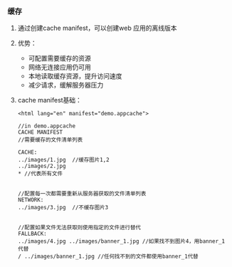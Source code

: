 ### 缓存

1. 通过创建cache manifest，可以创建web 应用的离线版本

2. 优势：

   * 可配置需要缓存的资源
   * 网络无连接应用仍可用
   * 本地读取缓存资源，提升访问速度
   * 减少请求，缓解服务器压力

3. cache manifest基础：

   `<html lang="en" manifest="demo.appcache">`

   ```
   //in demo.appcache
   CACHE MANIFEST
   //需要缓存的文件清单列表
   
   CACHE:
   ../images/1.jpg  //缓存图片1,2
   ../images/2.jpg
   * //代表所有文件
   
   
   //配置每一次都需要重新从服务器获取的文件清单列表
   NETWORK:
   ../images/3.jpg  //不缓存图片3
   
   
   //配置如果文件无法获取则使用指定的文件进行替代
   FALLBACK:
   ../images/4.jpg ../images/banner_1.jpg //如果找不到图片4，用banner_1 代替
   / ../images/banner_1.jpg //任何找不到的文件都使用banner_1代替
   
   ```

   

   

   